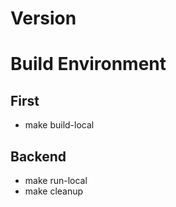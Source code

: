 # Version

# Build Environment

## First
* make build-local

## Backend
* make run-local
* make cleanup
